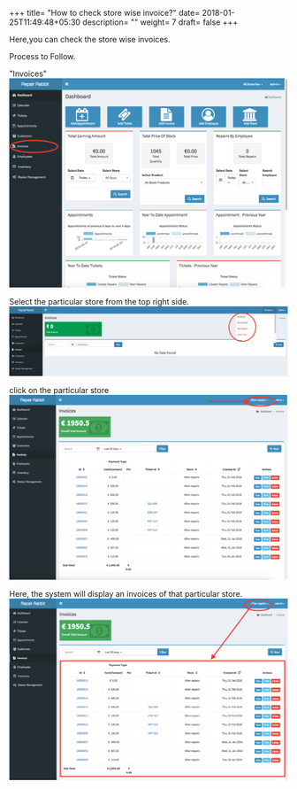 +++
title= "How to check store wise invoice?"
date= 2018-01-25T11:49:48+05:30
description= ""
weight= 7 
draft= false 
+++




Here,you can check the store wise invoices.

Process to Follow.


"Invoices" 
![How to check store wise invoice?](/images/invoice/how_to_check_store_wise_invoice/go_to_invoice.png)

Select the particular store from the top right side.       
![How to check store wise invoice?](/images/invoice/how_to_check_store_wise_invoice/select_store.png)

click on the particular store
![How to check store wise invoice?](/images/invoice/how_to_check_store_wise_invoice/selected_particular_store.png)

Here, the  system will display  an invoices of that particular store.
![How to check store wise invoice?](/images/invoice/how_to_check_store_wise_invoice/summary_for_selected_store.png)